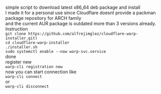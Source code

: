 simple script to download latest x86_64 deb package and install
<br />
I made it for a personal use since Cloudflare doesnt provide a packman package repository for ARCH family
<br />
and the current AUR package is outdated more than 3 versions already.
<br />
Instruction 
<br />
`git clone https://github.com/alfrejimglez/cloudflare-warp-installer.git)`<br />
`cd cloudflare-warp-installer`<br />
`./installer.sh`<br />
`sudo systemctl enable --now warp-svc.service`<br />
done<br />
register new <br />
`warp-cli registration new`<br />
now you can start connection like<br />
`warp-cli connect`<br />
or<br />
`warp-cli disconnect`<br />

